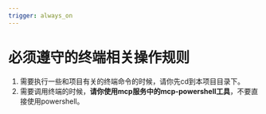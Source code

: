 ```yaml
---
trigger: always_on
---
```

# 必须遵守的终端相关操作规则
1. 需要执行一些和项目有关的终端命令的时候，请你先cd到本项目目录下。
2. 需要调用终端的时候，**请你使用mcp服务中的mcp-powershell工具**，不要直接使用powershell。
